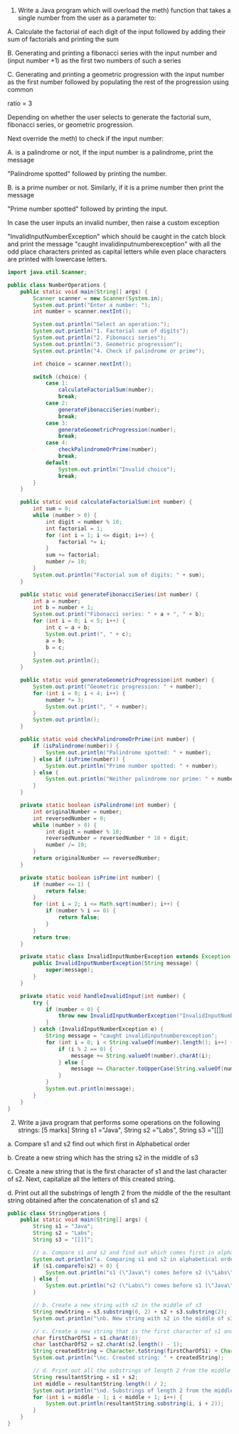 1. Write a Java program which will overload the meth) function that takes a single number from the user as a parameter to:

A. Calculate the factorial of each digit of the input followed by adding their sum of factorials and printing the sum

B. Generating and printing a fibonacci series with the input number and (input number +1) as the first two numbers of such a series

C. Generating and printing a geometric progression with the input number as the first number followed by populating the rest of the progression using common

ratio = 3

Depending on whether the user selects to generate the factorial sum, fibonacci series, or geometric progression.

Next override the meth) to check if the input number:

A. is a palindrome or not, If the input number is a palindrome, print the message

"Palindrome spotted" followed by printing the number.

B. is a prime number or not. Similarly, if it is a prime number then print the message

"Prime number spotted" followed by printing the input.

In case the user inputs an invalid number, then raise a custom exception

"InvalidInputNumberException" which should be caught in the catch block and print the message "caught invalidinputnumberexception" with all the odd place characters printed as capital letters while even place characters are printed with lowercase letters.

```java
import java.util.Scanner;

public class NumberOperations {
    public static void main(String[] args) {
        Scanner scanner = new Scanner(System.in);
        System.out.print("Enter a number: ");
        int number = scanner.nextInt();

        System.out.println("Select an operation:");
        System.out.println("1. Factorial sum of digits");
        System.out.println("2. Fibonacci series");
        System.out.println("3. Geometric progression");
        System.out.println("4. Check if palindrome or prime");

        int choice = scanner.nextInt();

        switch (choice) {
            case 1:
                calculateFactorialSum(number);
                break;
            case 2:
                generateFibonacciSeries(number);
                break;
            case 3:
                generateGeometricProgression(number);
                break;
            case 4:
                checkPalindromeOrPrime(number);
                break;
            default:
                System.out.println("Invalid choice");
                break;
        }
    }

    public static void calculateFactorialSum(int number) {
        int sum = 0;
        while (number > 0) {
            int digit = number % 10;
            int factorial = 1;
            for (int i = 1; i <= digit; i++) {
                factorial *= i;
            }
            sum += factorial;
            number /= 10;
        }
        System.out.println("Factorial sum of digits: " + sum);
    }

    public static void generateFibonacciSeries(int number) {
        int a = number;
        int b = number + 1;
        System.out.print("Fibonacci series: " + a + ", " + b);
        for (int i = 0; i < 5; i++) {
            int c = a + b;
            System.out.print(", " + c);
            a = b;
            b = c;
        }
        System.out.println();
    }

    public static void generateGeometricProgression(int number) {
        System.out.print("Geometric progression: " + number);
        for (int i = 0; i < 4; i++) {
            number *= 3;
            System.out.print(", " + number);
        }
        System.out.println();
    }

    public static void checkPalindromeOrPrime(int number) {
        if (isPalindrome(number)) {
            System.out.println("Palindrome spotted: " + number);
        } else if (isPrime(number)) {
            System.out.println("Prime number spotted: " + number);
        } else {
            System.out.println("Neither palindrome nor prime: " + number);
        }
    }

    private static boolean isPalindrome(int number) {
        int originalNumber = number;
        int reversedNumber = 0;
        while (number > 0) {
            int digit = number % 10;
            reversedNumber = reversedNumber * 10 + digit;
            number /= 10;
        }
        return originalNumber == reversedNumber;
    }

    private static boolean isPrime(int number) {
        if (number <= 1) {
            return false;
        }
        for (int i = 2; i <= Math.sqrt(number); i++) {
            if (number % i == 0) {
                return false;
            }
        }
        return true;
    }

    private static class InvalidInputNumberException extends Exception {
        public InvalidInputNumberException(String message) {
            super(message);
        }
    }

    private static void handleInvalidInput(int number) {
        try {
            if (number < 0) {
                throw new InvalidInputNumberException("InvalidInputNumberException");
            }
        } catch (InvalidInputNumberException e) {
            String message = "caught invalidinputnumberexception";
            for (int i = 0; i < String.valueOf(number).length(); i++) {
                if (i % 2 == 0) {
                    message += String.valueOf(number).charAt(i);
                } else {
                    message += Character.toUpperCase(String.valueOf(number).charAt(i));
                }
            }
            System.out.println(message);
        }
    }
}
```

2. Write a java program that performs some operations on the following strings: [5 marks] String s1 ="Java", String s2 ="Labs", String s3 ="[[]]

a. Compare s1 and s2 find out which first in Alphabetical order

b. Create a new string which has the string s2 in the middle of s3

c. Create a new string that is the first character of s1 and the last character of s2. Next, capitalize all the letters of this created string.

d. Print out all the substrings of length 2 from the middle of the the resultant string obtained after the concatenation of s1 and s2

```java
public class StringOperations {
    public static void main(String[] args) {
        String s1 = "Java";
        String s2 = "Labs";
        String s3 = "[[]]";

        // a. Compare s1 and s2 and find out which comes first in alphabetical order
        System.out.println("a. Comparing s1 and s2 in alphabetical order:");
        if (s1.compareTo(s2) < 0) {
            System.out.println("s1 (\"Java\") comes before s2 (\"Labs\") in alphabetical order.");
        } else {
            System.out.println("s2 (\"Labs\") comes before s1 (\"Java\") in alphabetical order.");
        }

        // b. Create a new string with s2 in the middle of s3
        String newString = s3.substring(0, 2) + s2 + s3.substring(2);
        System.out.println("\nb. New string with s2 in the middle of s3: " + newString);

        // c. Create a new string that is the first character of s1 and the last character of s2, and capitalize all the letters
        char firstCharOfS1 = s1.charAt(0);
        char lastCharOfS2 = s2.charAt(s2.length() - 1);
        String createdString = Character.toString(firstCharOfS1) + Character.toString(lastCharOfS2).toUpperCase();
        System.out.println("\nc. Created string: " + createdString);

        // d. Print out all the substrings of length 2 from the middle of the resultant string obtained after the concatenation of s1 and s2
        String resultantString = s1 + s2;
        int middle = resultantString.length() / 2;
        System.out.println("\nd. Substrings of length 2 from the middle of the resultant string:");
        for (int i = middle - 1; i < middle + 1; i++) {
            System.out.println(resultantString.substring(i, i + 2));
        }
    }
}
```